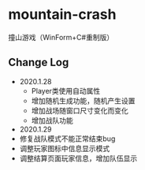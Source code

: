 # mountain-crash
撞山游戏（WinForm+C#重制版）

## Change Log
* 2020.1.28
  * Player类使用自动属性
  * 增加随机生成功能，随机产生设置
  * 增加战场随窗口尺寸变化而变化
  * 增加战队功能
* 2020.1.29
 * 修复战队模式不能正常结束bug
 * 调整玩家图标中信息显示模式
 * 调整结算页面玩家信息，增加队伍显示
